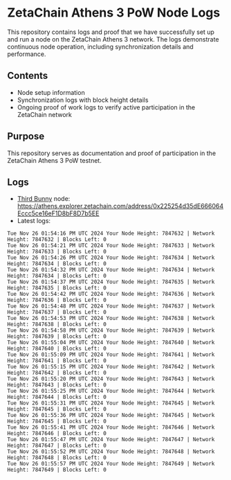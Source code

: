 # ZetaChain Athens 3 PoW Node Logs
This repository contains logs and proof that we have successfully set up and run a node on the ZetaChain Athens 3 network. The logs demonstrate continuous node operation, including synchronization details and performance.

## Contents
- Node setup information
- Synchronization logs with block height details
- Ongoing proof of work logs to verify active participation in the ZetaChain network

## Purpose
This repository serves as documentation and proof of participation in the ZetaChain Athens 3 PoW testnet.

## Logs

- [Third Bunny](https://thirdbunny.xyz/) node: https://athens.explorer.zetachain.com/address/0x225254d35dE666064Eccc5ce16eF1D8bF8D7b5EE
- Latest logs:
```
Tue Nov 26 01:54:16 PM UTC 2024 Your Node Height: 7847632 | Network Height: 7847632 | Blocks Left: 0
Tue Nov 26 01:54:21 PM UTC 2024 Your Node Height: 7847633 | Network Height: 7847633 | Blocks Left: 0
Tue Nov 26 01:54:26 PM UTC 2024 Your Node Height: 7847634 | Network Height: 7847634 | Blocks Left: 0
Tue Nov 26 01:54:32 PM UTC 2024 Your Node Height: 7847634 | Network Height: 7847634 | Blocks Left: 0
Tue Nov 26 01:54:37 PM UTC 2024 Your Node Height: 7847635 | Network Height: 7847635 | Blocks Left: 0
Tue Nov 26 01:54:42 PM UTC 2024 Your Node Height: 7847636 | Network Height: 7847636 | Blocks Left: 0
Tue Nov 26 01:54:48 PM UTC 2024 Your Node Height: 7847637 | Network Height: 7847637 | Blocks Left: 0
Tue Nov 26 01:54:53 PM UTC 2024 Your Node Height: 7847638 | Network Height: 7847638 | Blocks Left: 0
Tue Nov 26 01:54:58 PM UTC 2024 Your Node Height: 7847639 | Network Height: 7847639 | Blocks Left: 0
Tue Nov 26 01:55:04 PM UTC 2024 Your Node Height: 7847640 | Network Height: 7847640 | Blocks Left: 0
Tue Nov 26 01:55:09 PM UTC 2024 Your Node Height: 7847641 | Network Height: 7847641 | Blocks Left: 0
Tue Nov 26 01:55:15 PM UTC 2024 Your Node Height: 7847642 | Network Height: 7847642 | Blocks Left: 0
Tue Nov 26 01:55:20 PM UTC 2024 Your Node Height: 7847643 | Network Height: 7847643 | Blocks Left: 0
Tue Nov 26 01:55:25 PM UTC 2024 Your Node Height: 7847644 | Network Height: 7847644 | Blocks Left: 0
Tue Nov 26 01:55:31 PM UTC 2024 Your Node Height: 7847645 | Network Height: 7847645 | Blocks Left: 0
Tue Nov 26 01:55:36 PM UTC 2024 Your Node Height: 7847645 | Network Height: 7847645 | Blocks Left: 0
Tue Nov 26 01:55:41 PM UTC 2024 Your Node Height: 7847646 | Network Height: 7847646 | Blocks Left: 0
Tue Nov 26 01:55:47 PM UTC 2024 Your Node Height: 7847647 | Network Height: 7847647 | Blocks Left: 0
Tue Nov 26 01:55:52 PM UTC 2024 Your Node Height: 7847648 | Network Height: 7847648 | Blocks Left: 0
Tue Nov 26 01:55:57 PM UTC 2024 Your Node Height: 7847649 | Network Height: 7847649 | Blocks Left: 0
```
